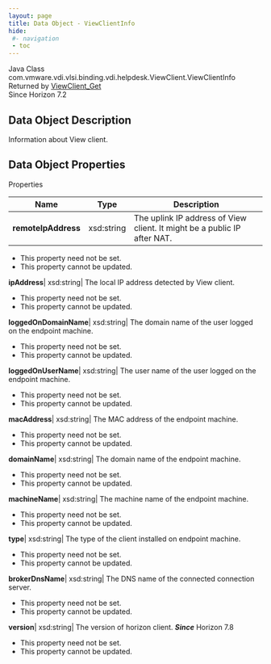```yaml
---
layout: page
title: Data Object - ViewClientInfo
hide:
 #- navigation
 - toc
---
```






Java Class
    com.vmware.vdi.vlsi.binding.vdi.helpdesk.ViewClient.ViewClientInfo  
Returned by
     [ViewClient_Get](vdi.helpdesk.ViewClient.md#get)  
Since 
    Horizon 7.2

## Data Object Description 

Information about View client. 

## Data Object Properties

Properties

Name |  Type |  Description   
---|---|---  
**remoteIpAddress**|  xsd:string|  The uplink IP address of View client. It might be a public IP after NAT.   


 * This property need not be set.
 * This property cannot be updated.

  
**ipAddress**|  xsd:string|  The local IP address detected by View client.   


 * This property need not be set.
 * This property cannot be updated.

  
**loggedOnDomainName**|  xsd:string|  The domain name of the user logged on the endpoint machine.   


 * This property need not be set.
 * This property cannot be updated.

  
**loggedOnUserName**|  xsd:string|  The user name of the user logged on the endpoint machine.   


 * This property need not be set.
 * This property cannot be updated.

  
**macAddress**|  xsd:string|  The MAC address of the endpoint machine.   


 * This property need not be set.
 * This property cannot be updated.

  
**domainName**|  xsd:string|  The domain name of the endpoint machine.   


 * This property need not be set.
 * This property cannot be updated.

  
**machineName**|  xsd:string|  The machine name of the endpoint machine.   


 * This property need not be set.
 * This property cannot be updated.

  
**type**|  xsd:string|  The type of the client installed on endpoint machine.   


 * This property need not be set.
 * This property cannot be updated.

  
**brokerDnsName**|  xsd:string|  The DNS name of the connected connection server.   


 * This property need not be set.
 * This property cannot be updated.

  
**version**|  xsd:string|  The version of horizon client.  **_Since_** Horizon 7.8  


 * This property need not be set.
 * This property cannot be updated.

  
  

  

